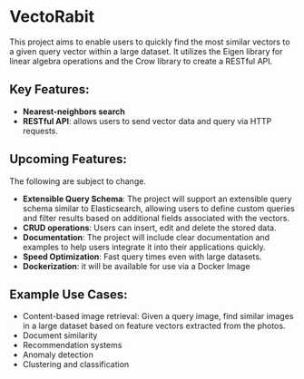 # VectoRabit

This project aims to enable users to quickly find the most similar vectors to a given query vector within a large dataset. 
It utilizes the Eigen library for linear algebra operations and the Crow library to create a RESTful API.

## Key Features:
- **Nearest-neighbors search** 
- **RESTful API**: allows users to send vector data and query via HTTP requests.

## Upcoming Features:
The following are subject to change.
- **Extensible Query Schema**: The project will support an extensible query schema similar to Elasticsearch, allowing users to define custom queries and filter results based on additional fields associated with the vectors.
- **CRUD operations**: Users can insert, edit and delete the stored data. 
- **Documentation**: The project will include clear documentation and examples to help users integrate it into their applications quickly.
- **Speed Optimization**:  Fast query times even with large datasets.
- **Dockerization**: it will be available for use via a Docker Image


## Example Use Cases:
- Content-based image retrieval: Given a query image, find similar images in a large dataset based on feature vectors extracted from the photos.
- Document similarity
- Recommendation systems
- Anomaly detection
- Clustering and classification
